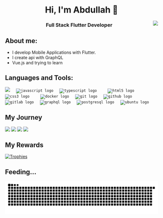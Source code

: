 

<h1 align="center">Hi, I'm Abdullah 👋 </h1>
<img align="right" src="https://visitor-badge.laobi.icu/badge?page_id=abdullah017.abdullah017&left_color=royalblue&right_color=black"  />
<h3 align="center">Full Stack Flutter Developer </h3>





## About me:
- I develop Mobile Applications with Flutter. 
- I create api with GraphQL
- Vue.js and trying to learn




## Languages and Tools:
<div align="left">
  <code><img src="https://cdn.jsdelivr.net/gh/devicons/devicon@latest/icons/flutter/flutter-original.svg" height="30" /></code>
    <img width="12" />
 <code><img src="https://cdn.jsdelivr.net/gh/devicons/devicon/icons/javascript/javascript-original.svg" height="30" alt="javascript logo"  /></code>
  <img width="12" />
  <code><img src="https://cdn.jsdelivr.net/gh/devicons/devicon/icons/typescript/typescript-original.svg" height="30" alt="typescript logo"  /></code>
  <img width="12" />
  
  <img width="12" />
  <code><img src="https://cdn.jsdelivr.net/gh/devicons/devicon/icons/html5/html5-original.svg" height="30" alt="html5 logo"  /></code>
  <img width="12" />
  <code><img src="https://cdn.jsdelivr.net/gh/devicons/devicon/icons/css3/css3-original.svg" height="30" alt="css3 logo"  /></code>
  <img width="12" />

  <img width="12" />
  <code><img src="https://cdn.jsdelivr.net/gh/devicons/devicon/icons/docker/docker-original.svg" height="30" alt="docker logo"  /></code>
  <img width="12" />
  <code><img src="https://cdn.jsdelivr.net/gh/devicons/devicon/icons/git/git-original.svg" height="30" alt="git logo"  /></code>
  <img width="12" />
  <code><img src="https://skillicons.dev/icons?i=github" height="30" alt="github logo"  /></code>
  <img width="12" />
  <code><img src="https://cdn.jsdelivr.net/gh/devicons/devicon/icons/gitlab/gitlab-original.svg" height="30" alt="gitlab logo"  /></code>
  <img width="12" />
  <code><img src="https://cdn.jsdelivr.net/gh/devicons/devicon/icons/graphql/graphql-plain.svg" height="30" alt="graphql logo"  /></code>


  <img width="12" />
  <code><img src="https://cdn.jsdelivr.net/gh/devicons/devicon/icons/postgresql/postgresql-original.svg" height="30" alt="postgresql logo"  /></code>

  <!--   <img width="12" /> -->
  <!-- <code><img src="https://img.shields.io/badge/Socket.io-010101?logo=socketdotio&logoColor=white&style=for-the-badge" height="30" alt="socketio logo"  /></code> -->
  <img width="12" />
  <code><img src="https://cdn.simpleicons.org/ubuntu/E95420" height="30" alt="ubuntu logo"  /></code>

</div>


## My Journey
<div>
  <img width="440px" src="https://github-readme-stats.vercel.app/api?username=abdullah017&show_icons=true&theme=onedark">
  <img width="385px" src="https://github-readme-stats.anuraghazra1.vercel.app/api/top-langs/?username=abdullah017&layout=compact&theme=onedark" />
  <img width="440px" src="https://github-readme-activity-graph.vercel.app/graph?username=abdullah017&theme=github">
  <img width="385px" src="https://github-readme-streak-stats.herokuapp.com/?user=abdullah017&theme=onedark" />
</div>

## My Rewards
[![Trophies](https://github-profile-trophy.vercel.app/?username=abdullah017&theme=onedark)](https://github.com/ryo-ma/github-profile-trophy)

## Feeding...
![Snake animation](https://raw.githubusercontent.com/abdullah017/abdullah017/output/github-contribution-grid-snake-dark.svg)

